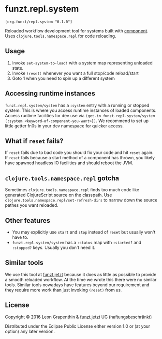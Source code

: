 # funzt.repl.system

`[org.funzt/repl.system "0.1.0"]`

Reloaded workflow development tool for systems built with [component](https://github.com/stuartsierra/component).  Uses `clojure.tools.namespace.repl` for code reloading.

## Usage

1. Invoke `set-system-to-load!` with a system map representing unloaded state.
2. Invoke `(reset)` whenever you want a full stop/code reload/start
3. Goto 1 when you need to spin up a different system

## Accessing runtime instances
`funzt.repl.system/system` has a `:system` entry with a running or stopped system.  This is where you access runtime instances of loaded components.  Access runtime facilities for dev use via `(get-in funzt.repl.system/system [:system <keyword-of-component-you-want>])`.  We recommend to set up little getter fn0s in your dev namespace for quicker access.

## What if `reset` fails?

If `reset` fails due to bad code you should fix your code and hit `reset` again.  If `reset` fails because a start method of a component has thrown, you likely have spawned headless IO facilities and should reboot the JVM.

## `clojure.tools.namespace.repl` gotcha

Sometimes `clojure.tools.namespace.repl` finds too much code like generated ClojureScript source on the classpath. Use `clojure.tools.namespace.repl/set-refresh-dirs` to narrow down the source pathes you want reloaded.

## Other features
- You may explicitly use `start` and `stop` instead of `reset` but usually won't have to.
- `funzt.repl.system/system` has a `:status` map with `:started?` and `:stopped?` keys.  Usually you don't need it.

## Similar tools

We use this tool at [funzt.jetzt](http://funzt.jetzt) because it does as little as possible to provide a smooth reloaded workflow.  At the time we wrote this there were no similar tools.  Similar tools nowadays have features beyond our requirement and they require more work than just invoking `(reset)` from us.

## License

Copyright © 2016 Leon Grapenthin & [funzt.jetzt](http://funzt.jetzt) UG (haftungsbeschränkt)

Distributed under the Eclipse Public License either version 1.0 or (at your option) any later version.
